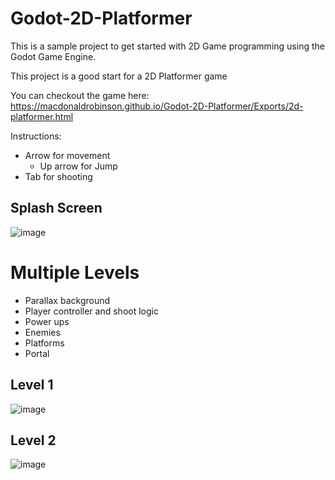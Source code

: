 # Godot-2D-Platformer
This is a sample project to get started with 2D Game programming using the Godot Game Engine.

This project is a good start for a 2D Platformer game

You can checkout the game here: https://macdonaldrobinson.github.io/Godot-2D-Platformer/Exports/2d-platformer.html

Instructions:
- Arrow for movement
  - Up arrow for Jump
- Tab for shooting

## Splash Screen
![image](https://github.com/MacdonaldRobinson/Godot-2D-Platformer/assets/18366446/f5cc9a8c-b416-4e77-87b1-2813cbaff9c6)

# Multiple Levels
- Parallax background
- Player controller and shoot logic
- Power ups
- Enemies
- Platforms
- Portal

## Level 1
![image](https://github.com/MacdonaldRobinson/Godot-2D-Platformer/assets/18366446/486788b6-3614-4689-8c8c-dcbb85203ded)

## Level 2
![image](https://github.com/MacdonaldRobinson/Godot-2D-Platformer/assets/18366446/0e373921-60ce-459a-b44b-0b576a76a03b)

